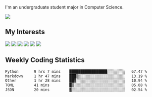 I'm an undergraduate student major in Computer Science.

![](https://github-readme-stats.vercel.app/api?username=littzhch&theme=radical)

## My Interests

![](https://img.shields.io/badge/Python-3776AB?style=flat&labelColor=FFD43B&logoColor=3776AB&logo=python)
![](https://img.shields.io/badge/C-00599C?style=flat&labelColor=01427d&logoColor=6295cb&logo=c)
![](https://img.shields.io/badge/Rust-ffffff?style=flat&labelColor=ffffff&logoColor=000000&logo=rust)
![](https://img.shields.io/badge/LaTeX-008080?style=flat&labelColor=eeece5&logoColor=008080&logo=latex)
![](https://img.shields.io/badge/OpenGL-5487b2?style=flat&labelColor=ffffff&logoColor=5487b2&logo=opengl)
![](https://img.shields.io/badge/archlinux-1793d1?style=flat&labelColor=333333&logoColor=1793d1&logo=archlinux)

## Weekly Coding Statistics
<!--START_SECTION:waka-->

```txt
Python       9 hrs 7 mins    █████████████████░░░░░░░░   67.47 %
Markdown     1 hr 47 mins    ███▒░░░░░░░░░░░░░░░░░░░░░   13.19 %
Other        1 hr 28 mins    ██▓░░░░░░░░░░░░░░░░░░░░░░   10.94 %
TOML         41 mins         █▒░░░░░░░░░░░░░░░░░░░░░░░   05.08 %
JSON         20 mins         ▓░░░░░░░░░░░░░░░░░░░░░░░░   02.54 %
```

<!--END_SECTION:waka-->
